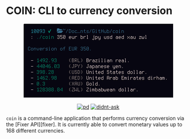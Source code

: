 # COIN: CLI to currency conversion

<p align="center"

![example](example.png)
>
</p>

<p align="center"

[![pd](https://forthebadge.com/images/badges/cc-0.svg)][ccz] [![didnt-ask](https://forthebadge.com/images/badges/you-didnt-ask-for-this.svg)][ftb]
>
</p>

[ccz]: http://creativecommons.org/publicdomain/zero/1.0
[ftb]: https://forthebadge.com


`coin` is a command-line application that performs currency conversion via the
[Fixer API][fixer]. It is currently able to convert monetary values up to 168
different currencies.
